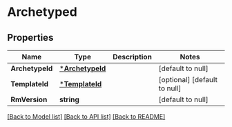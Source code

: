 # Archetyped

## Properties
Name | Type | Description | Notes
------------ | ------------- | ------------- | -------------
**ArchetypeId** | [***ArchetypeId**](ArchetypeId.md) |  | [default to null]
**TemplateId** | [***TemplateId**](TemplateId.md) |  | [optional] [default to null]
**RmVersion** | **string** |  | [default to null]

[[Back to Model list]](../README.md#documentation-for-models) [[Back to API list]](../README.md#documentation-for-api-endpoints) [[Back to README]](../README.md)

